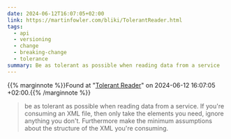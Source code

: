 ```yaml
---
date: 2024-06-12T16:07:05+02:00
link: https://martinfowler.com/bliki/TolerantReader.html
tags:
  - api
  - versioning
  - change
  - breaking-change
  - tolerance
summary: Be as tolerant as possible when reading data from a service
---
```

{{% marginnote %}}Found at "[Tolerant Reader](https://web.archive.org/web/20240612160705/https://martinfowler.com/bliki/TolerantReader.html)" on 2024-06-12 16:07:05 +02:00.{{% /marginnote %}}

> be as tolerant as possible when reading data from a service. If you're consuming an XML file, then only take the elements you need, ignore anything you don't. Furthermore make the minimum assumptions about the structure of the XML you're consuming.